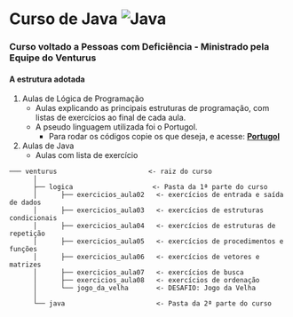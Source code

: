 #   Curso de Java ![Java](https://img.shields.io/badge/java-%23ED8B00.svg?style=for-the-badge&logo=java&logoColor=white)
### Curso voltado a Pessoas com Deficiência - Ministrado pela Equipe do Venturus

####  A estrutura adotada
1. Aulas de Lógica de Programação
    - Aulas explicando as principais estruturas de programação, com listas de exercícios ao final de cada aula.
    - A pseudo linguagem utilizada foi o Portugol.
        - Para rodar os códigos copie os que deseja, e acesse: **[Portugol](https://dgadelha.github.io/Portugol-Webstudio/)**
2. Aulas de Java 
    - Aulas com lista de exercício
        

~~~
─── venturus                       <- raiz do curso
      │
      ├── logica                    <- Pasta da 1ª parte do curso
      │      ├── exercicios_aula02   <- exercícios de entrada e saída de dados
      │      ├── exercicios_aula03   <- exercícios de estruturas condicionais
      │      ├── exercicios_aula04   <- exercícios de estruturas de repetição
      │      ├── exercicios_aula05   <- exercícios de procedimentos e funções
      │      ├── exercicios_aula06   <- exercícios de vetores e matrizes
      │      ├── exercicios_aula07   <- exercícios de busca
      │      ├── exercicios_aula08   <- exercícios de ordenação
      │      └── jogo_da_velha       <- DESAFIO: Jogo da Velha
      │  
      └── java                       <- Pasta da 2ª parte do curso

~~~
